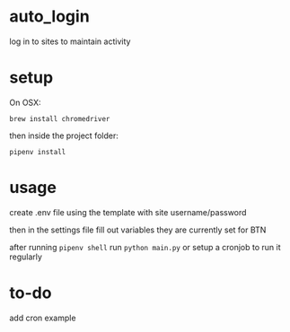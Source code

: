 # auto_login
log in to sites to maintain activity

# setup
On OSX: 

`brew install chromedriver`

then inside the project folder: 

`pipenv install`

# usage
create .env file using the template with site username/password

then in the settings file fill out variables they are currently set for BTN

after running `pipenv shell` run `python main.py` or setup a cronjob to run it regularly
 
# to-do
add cron example